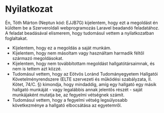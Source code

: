 # Nyilatkozat

Én, Tóth Márton (Neptun kód: EJJB7G) kijelentem, hogy ezt a megoldást én küldtem be a Szerveroldali webprogramozás Laravel beadandó feladatához.
A feladat beadásával elismerem, hogy tudomásul vettem a nyilatkozatban foglaltakat.

-   Kijelentem, hogy ez a megoldás a saját munkám.
-   Kijelentem, hogy nem másoltam vagy használtam harmadik féltől származó megoldásokat.
-   Kijelentem, hogy nem továbbítottam megoldást hallgatótársaimnak, és nem is tettem azt közzé.
-   Tudomásul vettem, hogy az Eötvös Loránd Tudományegyetem Hallgatói Követelményrendszere (ELTE szervezeti és működési szabályzata, II. Kötet, 74/C. §) kimondja, hogy mindaddig, amíg egy hallgató egy másik hallgató munkáját - vagy legalábbis annak jelentős részét - saját munkájaként mutatja be, az fegyelmi vétségnek számít.
-   Tudomásul vettem, hogy a fegyelmi vétség legsúlyosabb következménye a hallgató elbocsátása az egyetemről.
